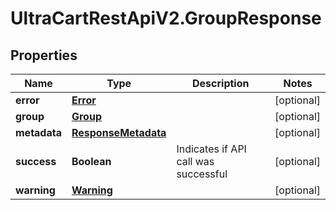 # UltraCartRestApiV2.GroupResponse

## Properties
Name | Type | Description | Notes
------------ | ------------- | ------------- | -------------
**error** | [**Error**](Error.md) |  | [optional] 
**group** | [**Group**](Group.md) |  | [optional] 
**metadata** | [**ResponseMetadata**](ResponseMetadata.md) |  | [optional] 
**success** | **Boolean** | Indicates if API call was successful | [optional] 
**warning** | [**Warning**](Warning.md) |  | [optional] 


